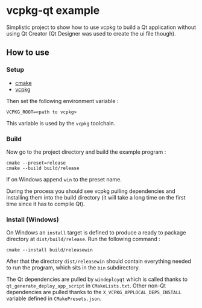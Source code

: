# vcpkg-qt example

Simplistic project to show how to use vcpkg to build a Qt application without using Qt Creator (Qt Designer was used to create the ui file though).

## How to use

### Setup

- [cmake](https://cmake.org/download/)
- [vcpkg](https://vcpkg.io/en/getting-started.html)

Then set the following environment variable :

    VCPKG_ROOT=<path to vcpkg>

This variable is used by the `vcpkg` toolchain.

### Build

Now go to the project directory and build the example program :

    cmake --preset=release
    cmake --build build/release

If on Windows append `win` to the preset name.

During the process you should see vcpkg pulling dependencies and installing them into the build directory (it will take a long time on the first time since it has to compile Qt).

### Install (Windows)

On Windows an `install` target is defined to produce a ready to package directory at `dist/build/release`.
Run the following command :

    cmake --install build/releasewin

After that the directory `dist/releasewin` should contain everything needed to run the program, which sits in the `bin` subdirectory.

The Qt dependencies are pulled by `windeployqt` which is called thanks to `qt_generate_deploy_app_script` in `CMakeLists.txt`.
Other non-Qt dependencies are pulled thanks to the `X_VCPKG_APPLOCAL_DEPS_INSTALL` variable defined in `CMakePresets.json`.
